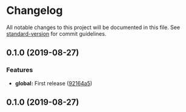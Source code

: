# Changelog

All notable changes to this project will be documented in this file. See [standard-version](https://github.com/conventional-changelog/standard-version) for commit guidelines.

## 0.1.0 (2019-08-27)


### Features

* **global:** First release ([92164a5](https://github.com/sagarsys/versioning-test/commit/92164a5))

## 0.1.0 (2019-08-27)
